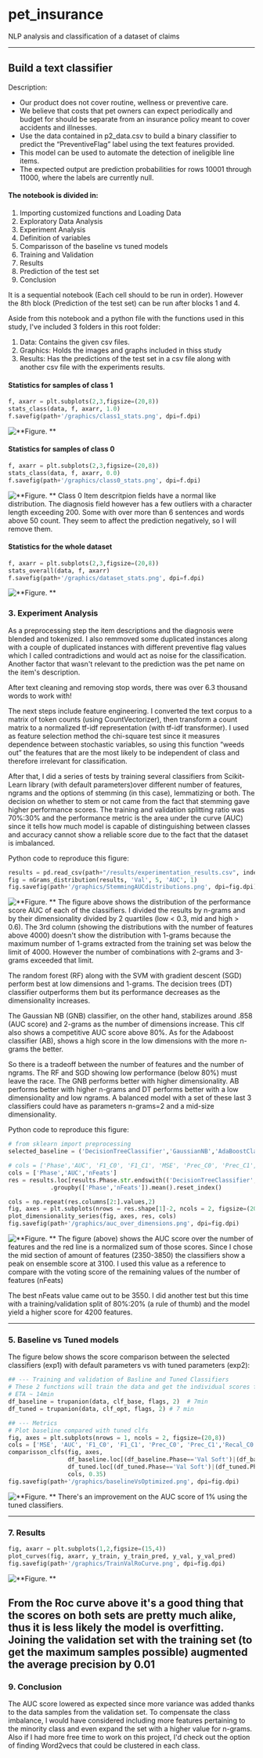 # pet_insurance
NLP analysis and classification of a dataset of claims


---
## Build a text classifier

Description:
- Our product does not cover routine, wellness or preventive care. 
- We believe that costs that pet owners can expect periodically and budget for should be separate from an insurance policy meant to cover accidents and illnesses.
- Use the data contained in p2_data.csv to build a binary classifier to predict the “PreventiveFlag” label using the text features provided. 
- This model can be used to automate the detection of ineligible line items. 
- The expected output are prediction probabilities for rows 10001 through 11000, where the labels are currently null.


#### The notebook is divided in:

1. Importing customized functions and Loading Data
2. Exploratory Data Analysis
3. Experiment Analysis
4. Definition of variables
5. Comparisson of the baseline vs tuned models
6. Training and Validation
7. Results
8. Prediction of the test set 
9. Conclusion

It is a sequential notebook (Each cell should to be run in order). However the 8th block (Prediction of the test set) can be run after blocks 1 and 4.   

Aside from this notebook and a python file with the functions used in this study, I've included 3 folders in this root folder: 
1. Data: Contains the given csv files. 
2. Graphics: Holds the images and graphs included in thiss study
3. Results: Has the predictions of the test set in a csv file along with another csv file with the experiments results. 

#### Statistics for samples of class 1

```python
f, axarr = plt.subplots(2,3,figsize=(20,8))
stats_class(data, f, axarr, 1.0) 
f.savefig(path+'/graphics/class1_stats.png', dpi=f.dpi)
```
![**Figure. **](graphics/class1_stats.png)

#### Statistics for samples of class 0

```python
f, axarr = plt.subplots(2,3,figsize=(20,8))
stats_class(data, f, axarr, 0.0)
f.savefig(path+'/graphics/class0_stats.png', dpi=f.dpi)
```
![**Figure. **](graphics/class0_stats.png)
Class 0 Item descritpion fields have a normal like distribution. The diagnosis field however has a few outliers with a character length exceeding 200. Some with over more than 6 sentences and words above 50 count. They seem to affect the prediction negatively, so I will remove them.

#### Statistics for the whole dataset
```python
f, axarr = plt.subplots(2,3,figsize=(20,8))
stats_overall(data, f, axarr)             
f.savefig(path+'/graphics/dataset_stats.png', dpi=f.dpi)
```
![**Figure. **](graphics/dataset_stats.png)

### 3. Experiment Analysis

As a preprocessing step the item descriptions and the diagnosis were blended and tokenized. I also remmoved some duplicated instances along with a couple of duplicated instances with different preventive flag values which I called contradictions and would act as noise for the classification. 
Another factor that wasn't relevant to the prediction was the pet name on the item's description. 

After text cleaning and removing stop words, there was over 6.3 thousand words to work with!

The next steps include feature engineering. I converted the text corpus to a matrix of token counts (using CountVectorizer), then transform a count matrix to a normalized tf-idf representation (with tf-idf transformer). I used as feature selection method the chi-square test since it measures dependence between stochastic variables, so using this function “weeds out” the features that are the most likely to be independent of class and therefore irrelevant for classification.

After that, I did a series of tests by training several classifiers from Scikit-Learn library (with default parameters)over different number of features, ngrams and the options of stemming (in this case), lemmatizing or both. The decision on whether to stem or not came from the fact that stemming gave higher performance scores. The training and validation splitting ratio was 70%:30% and the performance metric is the area under the curve (AUC) since it tells how much model is capable of distinguishing between classes and accuracy cannot show a reliable score due to the fact that the dataset is imbalanced. 

Python code to reproduce this figure:
```python
results = pd.read_csv(path+"/results/experimentation_results.csv", index_col=0)
fig = nGrams_distribution(results, 'Val', 5, 'AUC', 1)
fig.savefig(path+'/graphics/StemmingAUCdistributions.png', dpi=fig.dpi)
```
![**Figure. **](graphics/StemmingAUCdistributions.png)
The figure above shows the distribution of the performance score AUC of each of the classifiers. I divided the results by n-grams and by their dimensionality divided by 2 quartiles (low < 0.3, mid and high > 0.6). The 3rd column (showing the distributions with the number of features above 4000) doesn't show the distribution with 1-grams because the maximum number of 1-grams extracted from the training set was below the limit of 4000. However the number of combinations with 2-grams and 3-grams exceeded that limit. 

The random forest (RF) along with the SVM with gradient descent (SGD) perform best at low dimensions and 1-grams. The decision trees (DT) classifier outperforms them but its performance decreases as the dimensionality increases. 

The Gaussian NB (GNB) classifier, on the other hand, stabilizes around .858 (AUC score) and 2-grams as the number of dimensions increase. This clf also shows a competitive AUC score above 80%. 
As for the Adaboost classifier (AB), shows a high score in the low dimensions with the more n-grams the better. 

So there is a tradeoff between the number of features and the number of ngrams. The RF and SGD showing low performance (below 80%) must leave the race. The GNB performs better with higher dimensionality. AB performs better with higher n-grams and DT performs better with a low dimensionality and low ngrams. A balanced model with a set of these last 3 classifiers could have as parameters n-grams=2 and a mid-size dimensionality. 

Python code to reproduce this figure:
```python
# from sklearn import preprocessing
selected_baseline = ('DecisionTreeClassifier','GaussianNB','AdaBoostClassifier')

# cols = ['Phase','AUC', 'F1_C0', 'F1_C1', 'MSE', 'Prec_C0', 'Prec_C1', 'Recal_C0', 'Recal_C1','nFeats']
cols = ['Phase','AUC','nFeats']
res = results.loc[results.Phase.str.endswith(('DecisionTreeClassifier','GaussianNB','AdaBoostClassifier')),cols]\
            .groupby(['Phase','nFeats']).mean().reset_index()

cols = np.repeat(res.columns[2:].values,2)
fig, axes = plt.subplots(nrows = res.shape[1]-2, ncols = 2, figsize=(20,5*(res.shape[1]-2)))
plot_dimensionality_series(fig, axes, res, cols)
fig.savefig(path+'/graphics/auc_over_dimensions.png', dpi=fig.dpi)
```
![**Figure. **](graphics/auc_over_dimensions.png)
The figure (above) shows the AUC score over the number of features and the red line is a normalized sum of those scores. Since I chose the mid section of amount of features (2350-3850) the classifiers show a peak on ensemble score at 3100. I used this value as a reference to compare with the voting score of the remaining values of the number of features (nFeats)

The best nFeats value came out to be 3550. I did another test but this time with a training/validation split of 80%:20% (a rule of thumb) and the model yield a higher score for 4200 features.

---
### 5. Baseline vs Tuned models


The figure below shows the score comparison between the selected classifiers (exp1) with default parameters vs with tuned parameters (exp2): 
```python 
## --- Training and validation of Basline and Tuned Classifiers
# These 2 functions will train the data and get the individual scores for each classifier in the set
# ETA ~ 14min
df_baseline = trupanion(data, clf_base, flags, 2)  # 7min
df_tuned = trupanion(data, clf_opt, flags, 2) # 7 min

## --- Metrics
# Plot baseline compared with tuned clfs
fig, axes = plt.subplots(nrows = 1, ncols = 2, figsize=(20,8))
cols = ['MSE', 'AUC', 'F1_C0', 'F1_C1', 'Prec_C0', 'Prec_C1','Recal_C0', 'Recal_C1']
comparisson_clfs(fig, axes, 
                 df_baseline.loc[(df_baseline.Phase=='Val Soft')|(df_baseline.Phase=='Val Hard')], 
                 df_tuned.loc[(df_tuned.Phase=='Val Soft')|(df_tuned.Phase=='Val Hard')],  
                 cols, 0.35)
fig.savefig(path+'/graphics/baselineVsOptimized.png', dpi=fig.dpi)
```
![**Figure. **](graphics/baselineVsOptimized.png)
There's an improvement on the AUC score of 1% using the tuned classifiers. 

---

### 7. Results

```python
fig, axarr = plt.subplots(1,2,figsize=(15,4))
plot_curves(fig, axarr, y_train, y_train_pred, y_val, y_val_pred)
fig.savefig(path+'/graphics/TrainValRoCurve.png', dpi=fig.dpi)
```
![**Figure. **](graphics/TrainValRoCurve.png)

From the Roc curve above it's a good thing that the scores on both sets are pretty much alike, thus it is less likely the model is overfitting. 
Joining the validation set with the training set (to get the maximum samples possible) augmented the average precision by 0.01
---
### 9. Conclusion

The AUC score lowered as expected since more variance was added thanks to the data samples from the validation set. To compensate the class imbalance, I would have considered including more features pertaining to the minority class and even expand the set with a higher value for n-grams. Also if I had more free time to work on this project, I'd check out the option of finding Word2vecs that could be clustered in each class. 
